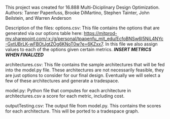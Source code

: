 This project was created for 16.888 Multi-Diciplinary Design Optimization.
Authors: Tanner Papenfuss, Brooke DiMartino, Stephen Tainter, John Beilstein, and Warren Anderson

Description of the files:
options.csv: This file contains the options that are generated via our options table here: https://mitprod-my.sharepoint.com/:x:/g/personal/tpapenfu_mit_edu/EcfoBNSw6I5NiL4NYc-GxtUBrLK-wFBOtJgtZOg6KNoT0w?e=6KZxx7.
In this file we also assign values to each of the options given certain metrics. ***INSERT METRICS WHEN FINALIZED***

architectures.csv: This file contains the sample architectures that will be fed into the model.py file. These architectures are not necessarily feasible, they are just options to consider for our final design. Eventually we will select a few of these architectures and generate a tradespace. 

model.py: Python file that computes for each architecture in architectures.csv a score for each metric, including cost. 

outputTesting.csv: The output file from model.py. This contains the scores for each architecture. This will be ported to a tradespace graph. 